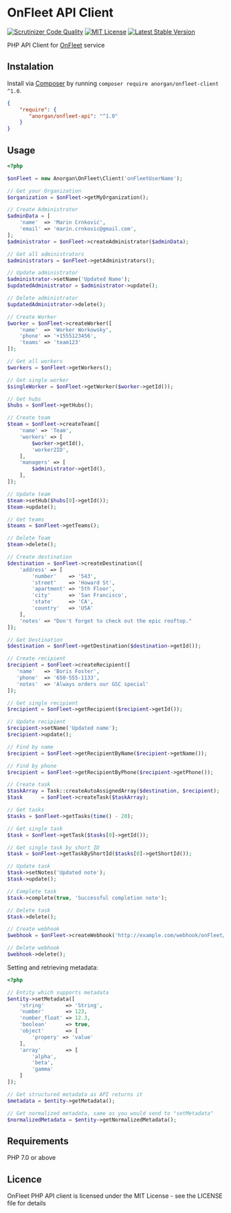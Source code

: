 # OnFleet API Client

[![Scrutinizer Code Quality](https://scrutinizer-ci.com/g/anorgan/onfleet-client/badges/quality-score.png?b=master)](https://scrutinizer-ci.com/g/anorgan/onfleet-client/?branch=master)
[![MIT License](https://img.shields.io/badge/license-MIT-brightgreen.svg)](https://github.com/anorgan/onfleet-client/blob/master/LICENSE)
[![Latest Stable Version](https://img.shields.io/packagist/v/anorgan/onfleet-client.svg?style=flat-square)](https://packagist.org/packages/anorgan/onfleet-client)

PHP API Client for [OnFleet](https://onfleet.com) service

## Instalation

Install via [Composer](http://getcomposer.org) by running `composer require anorgan/onfleet-client ^1.0`.

```json
{
    "require": {
       "anorgan/onfleet-api": "^1.0"
    }
}
```

## Usage

```php
<?php

$onFleet = new Anorgan\OnFleet\Client('onFleetUserName');

// Get your Organization
$organization = $onFleet->getMyOrganization();

// Create Administrator
$adminData = [
    'name'  => 'Marin Crnković',
    'email' => 'marin.crnkovic@gmail.com',
];
$administrator = $onFleet->createAdministrator($adminData);

// Get all administrators
$administrators = $onFleet->getAdministrators();

// Update administrator
$administrator->setName('Updated Name');
$updatedAdministrator = $administrator->update();

// Delete administrator
$updatedAdministrator->delete();

// Create Worker
$worker = $onFleet->createWorker([
    'name'  => 'Worker Workowsky',
    'phone' => '+1555123456',
    'teams' => 'team123'
]);

// Get all workers
$workers = $onFleet->getWorkers();

// Get single worker
$singleWorker = $onFleet->getWorker($worker->getId());

// Get hubs
$hubs = $onFleet->getHubs();

// Create team
$team = $onFleet->createTeam([
    'name' => 'Team',
    'workers' => [
        $worker->getId(),
        'worker2ID',
    ],
    'managers' => [
        $administrator->getId(),
    ],
]);

// Update team
$team->setHub($hubs[0]->getId());
$team->update();

// Get teams
$teams = $onFleet->getTeams();

// Delete Team
$team->delete();

// Create destination
$destination = $onFleet->createDestination([
    'address' => [
        'number'    => '543',
        'street'    => 'Howard St',
        'apartment' => '5th Floor',
        'city'      => 'San Francisco',
        'state'     => 'CA',
        'country'   => 'USA'
    ],
    'notes' => "Don't forget to check out the epic rooftop."
]);

// Get Destination
$destination = $onFleet->getDestination($destination->getId());

// Create recipient
$recipient = $onFleet->createRecipient([
   'name'   => 'Boris Foster',
   'phone'  => '650-555-1133',
   'notes'  => 'Always orders our GSC special'
]);

// Get single recipient
$recipient = $onFleet->getRecipient($recipient->getId());

// Update recipient
$recipient->setName('Updated name');
$recipient->update();

// Find by name
$recipient = $onFleet->getRecipientByName($recipient->getName());

// Find by phone
$recipient = $onFleet->getRecipientByPhone($recipient->getPhone());

// Create task
$taskArray = Task::createAutoAssignedArray($destination, $recipient);
$task      = $onFleet->createTask($taskArray);

// Get tasks
$tasks = $onFleet->getTasks(time() - 20);

// Get single task
$task = $onFleet->getTask($tasks[0]->getId());

// Get single task by short ID
$task = $onFleet->getTaskByShortId($tasks[0]->getShortId());

// Update task
$task->setNotes('Updated note');
$task->update();

// Complete task
$task->complete(true, 'Successful completion note');

// Delete task
$task->delete();

// Create webhook
$webhook = $onFleet->createWebhook('http://example.com/webhook/onFleet/taskCreated', Anorgan\OnFleet\Webhook::TRIGGER_TASK_CREATED);

// Delete webhook
$webhook->delete();
```

Setting and retrieving metadata:

```php
<?php

// Entity which supports metadata
$entity->setMetadata([
    'string'       => 'String',
    'number'       => 123,
    'number_float' => 12.3,
    'boolean'      => true,
    'object'       => [
        'propery' => 'value'
    ],
    'array'        => [
        'alpha',
        'beta',
        'gamma'
    ]
]);

// Get structured metadata as API returns it
$metadata = $entity->getMetadata();

// Get normalized metadata, same as you would send to "setMetadata"
$normalizedMetadata = $entity->getNormalizedMetadata();
```

## Requirements

PHP 7.0 or above

## Licence

OnFleet PHP API client is licensed under the MIT License - see the LICENSE file for details
